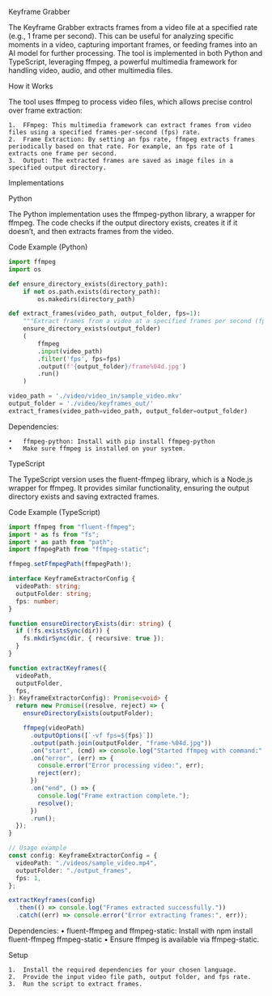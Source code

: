 Keyframe Grabber

The Keyframe Grabber extracts frames from a video file at a specified rate (e.g., 1 frame per second). This can be useful for analyzing specific moments in a video, capturing important frames, or feeding frames into an AI model for further processing. The tool is implemented in both Python and TypeScript, leveraging ffmpeg, a powerful multimedia framework for handling video, audio, and other multimedia files.

How it Works

The tool uses ffmpeg to process video files, which allows precise control over frame extraction:

    1.	FFmpeg: This multimedia framework can extract frames from video files using a specified frames-per-second (fps) rate.
    2.	Frame Extraction: By setting an fps rate, ffmpeg extracts frames periodically based on that rate. For example, an fps rate of 1 extracts one frame per second.
    3.	Output: The extracted frames are saved as image files in a specified output directory.

Implementations

Python

The Python implementation uses the ffmpeg-python library, a wrapper for ffmpeg. The code checks if the output directory exists, creates it if it doesn’t, and then extracts frames from the video.

Code Example (Python)

```python
import ffmpeg
import os

def ensure_directory_exists(directory_path):
    if not os.path.exists(directory_path):
        os.makedirs(directory_path)

def extract_frames(video_path, output_folder, fps=1):
    """Extract frames from a video at a specified frames per second (fps)."""
    ensure_directory_exists(output_folder)
    (
        ffmpeg
        .input(video_path)
        .filter('fps', fps=fps)
        .output(f'{output_folder}/frame%04d.jpg')
        .run()
    )

video_path = './video/video_in/sample_video.mkv'
output_folder = './video/keyframes_out/'
extract_frames(video_path=video_path, output_folder=output_folder)
```

Dependencies:

    •	ffmpeg-python: Install with pip install ffmpeg-python
    •	Make sure ffmpeg is installed on your system.

TypeScript

The TypeScript version uses the fluent-ffmpeg library, which is a Node.js wrapper for ffmpeg. It provides similar functionality, ensuring the output directory exists and saving extracted frames.

Code Example (TypeScript)

```typescript
import ffmpeg from "fluent-ffmpeg";
import * as fs from "fs";
import * as path from "path";
import ffmpegPath from "ffmpeg-static";

ffmpeg.setFfmpegPath(ffmpegPath!);

interface KeyframeExtractorConfig {
  videoPath: string;
  outputFolder: string;
  fps: number;
}

function ensureDirectoryExists(dir: string) {
  if (!fs.existsSync(dir)) {
    fs.mkdirSync(dir, { recursive: true });
  }
}

function extractKeyframes({
  videoPath,
  outputFolder,
  fps,
}: KeyframeExtractorConfig): Promise<void> {
  return new Promise((resolve, reject) => {
    ensureDirectoryExists(outputFolder);

    ffmpeg(videoPath)
      .outputOptions([`-vf fps=${fps}`])
      .output(path.join(outputFolder, "frame-%04d.jpg"))
      .on("start", (cmd) => console.log("Started ffmpeg with command:", cmd))
      .on("error", (err) => {
        console.error("Error processing video:", err);
        reject(err);
      })
      .on("end", () => {
        console.log("Frame extraction complete.");
        resolve();
      })
      .run();
  });
}

// Usage example
const config: KeyframeExtractorConfig = {
  videoPath: "./videos/sample_video.mp4",
  outputFolder: "./output_frames",
  fps: 1,
};

extractKeyframes(config)
  .then(() => console.log("Frames extracted successfully."))
  .catch((err) => console.error("Error extracting frames:", err));
```

Dependencies:
• fluent-ffmpeg and ffmpeg-static: Install with npm install fluent-ffmpeg ffmpeg-static
• Ensure ffmpeg is available via ffmpeg-static.

Setup

    1.	Install the required dependencies for your chosen language.
    2.	Provide the input video file path, output folder, and fps rate.
    3.	Run the script to extract frames.

